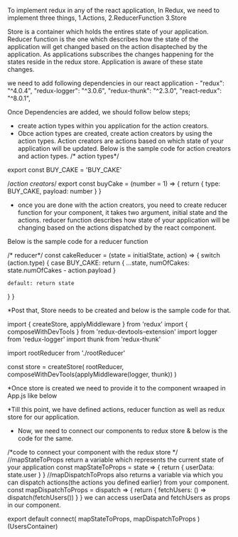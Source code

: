 To implement redux in any of the react application, 
In Redux, we need to implement three things, 
1.Actions, 
2.ReducerFunction
3.Store

Store is a container which holds the entires state of your application. Reducer function is the one which describes how the state of the application will get changed
based on the action disapteched by the application. 
As applications subscribes the changes happening for the states reside in the redux store. Application is aware of these state changes.

we need to add following dependencies in our react application - 
    "redux": "^4.0.4",
    "redux-logger": "^3.0.6",
    "redux-thunk": "^2.3.0",
    "react-redux": "^8.0.1",
    
Once Dependencies are added, we should follow below steps;
* create action types within you application for the action creators.
* Obce action types are created, create action creators by using the action types. Action creators are actions based on which state of your application will be updated.
Below is the sample code for action creators and action types. 
/* action types*/

export const BUY_CAKE = 'BUY_CAKE'

/*action creators*/
export const buyCake = (number = 1) => {
  return {
    type: BUY_CAKE,
    payload: number
  }
}

* once you are done with the action creators, you need to create reducer function for your component, it takes two argument, initial state and the actions. reducer function describes how state of your application will be changing based on the actions dispatched by the react component. 

Below is the sample code for a reducer function

/* reducer*/
const cakeReducer = (state = initialState, action) => {
  switch (action.type) {
    case BUY_CAKE: return {
      ...state,
      numOfCakes: state.numOfCakes - action.payload
    }

    default: return state
  }
}

*Post that, Store needs to be created and below is the sample code for that. 

import { createStore, applyMiddleware } from 'redux'
import { composeWithDevTools } from 'redux-devtools-extension'
import logger from 'redux-logger'
import thunk from 'redux-thunk'

import rootReducer from './rootReducer'

const store = createStore(
  rootReducer,
  composeWithDevTools(applyMiddleware(logger, thunk))
)

*Once store is created we need to provide it to the component wraaped in App.js like below
  <Provider store={store}>
      <div className='App'>
        <UsersContainer />
      </div>
    </Provider>
    
*Till this point, we have defined actions, reducer function as well as redux store for our application. 
* Now, we need to connect our components to redux store & below is the code for the same. 

/*code to connect your component with the redux store */
//mapStateToProps return a variable which represents the current state of your application
const mapStateToProps = state => {
  return {
    userData: state.user
  }
}
//mapDispatchToProps also returns a variable via which you can dispatch actions(the actions you defined earlier) from your component.
const mapDispatchToProps = dispatch => {
  return {
    fetchUsers: () => dispatch(fetchUsers())
  }
}
we can access userData and fetchUsers as props in our component.

export default connect(
  mapStateToProps,
  mapDispatchToProps
)(UsersContainer)

